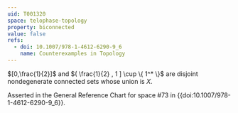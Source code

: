 ```yaml
---
uid: T001320
space: telophase-topology
property: biconnected
value: false
refs:
  - doi: 10.1007/978-1-4612-6290-9_6
    name: Counterexamples in Topology
---
```

$[0,\frac{1}{2}]$ and $( \frac{1}{2} , 1 ] \cup \{ 1^* \}$ are disjoint nondegenerate connected sets whose union is $X$.

Asserted in the General Reference Chart for space #73 in
{{doi:10.1007/978-1-4612-6290-9_6}}.

